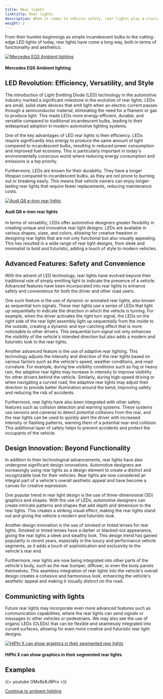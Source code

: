 ```yaml
---
title: Rear lights
linktitle: Rear lights
description: When it comes to vehicle safety, rear lights play a crucial role in ensuring that motorists can see and be seen on the road. Rear lights, also known as tail lights, are an essential component of a car's lighting system and have undergone significant technological advancements and design innovations over the years. 
weight: 2
---
```

<!-- markdownlint-disable MD033 -->
From their humble beginnings as simple incandescent bulbs to the cutting-edge LED lights of today, rear lights have come a long way, both in terms of functionality and aesthetics.

<figur>
    <a href="https://media.evkx.net/multimedia/technology/lights/rearlights/eqsrearlights.jpg">
    <img src="https://media.evkx.net/multimedia/technology/lights/rearlights/eqsrearlights_st.jpg" alt="Mercedes EQS Ambient lighting" title="Mercedes EQS Ambient lighting">
    </a>
    <figcaption><h4>Mercedes EQS Ambient lighting</h4></figcaption>
</figur>

## LED Revolution: Efficiency, Versatility, and Style

The introduction of Light Emitting Diode (LED) technology in the automotive industry marked a significant milestone in the evolution of rear lights. LEDs are small, solid-state devices that emit light when an electric current passes through a semiconductor material, eliminating the need for a filament or gas to produce light. This made LEDs more energy-efficient, durable, and versatile compared to traditional incandescent bulbs, leading to their widespread adoption in modern automotive lighting systems.

One of the key advantages of LED rear lights is their efficiency. LEDs require significantly less energy to produce the same amount of light compared to incandescent bulbs, resulting in reduced power consumption and improved fuel economy. This is particularly important in today's environmentally conscious world where reducing energy consumption and emissions is a top priority.

Furthermore, LEDs are known for their durability. They have a longer lifespan compared to incandescent bulbs, as they are not prone to burning out or breaking easily. This means that vehicle owners can enjoy longer-lasting rear lights that require fewer replacements, reducing maintenance costs.

<figur>
    <a href="https://media.evkx.net/multimedia/technology/lights/rearlights/audiq8etronrearlight.jpg">
    <img src="https://media.evkx.net/multimedia/technology/lights/rearlights/audiq8etronrearlight_st.jpg" alt="Audi Q8 e-tron rear lights" title="Audi Q8 e-tron rear lights">
    </a>
    <figcaption><h4>Audi Q8 e-tron rear lights</h4></figcaption>
</figur>

In terms of versatility, LEDs offer automotive designers greater flexibility in creating unique and innovative rear light designs. LEDs are available in various shapes, sizes, and colors, allowing for creative freedom in designing rear lights that are not only functional but also visually appealing. This has resulted in a wide range of rear light designs, from sleek and minimalist to bold and futuristic, adding a touch of style to modern vehicles.

## Advanced Features: Safety and Convenience

With the advent of LED technology, rear lights have evolved beyond their traditional role of simply emitting light to indicate the presence of a vehicle. Advanced features have been incorporated into rear lights to enhance safety and convenience for both the driver and other road users.

One such feature is the use of dynamic or animated rear lights, also known as sequential turn signals. These rear lights use a series of LEDs that light up sequentially to indicate the direction in which the vehicle is turning. For example, when the driver activates the right turn signal, the LEDs on the right side of the rear light assembly light up sequentially from the inside to the outside, creating a dynamic and eye-catching effect that is more noticeable to other drivers. This sequential turn signal not only enhances the visibility of the vehicle's intended direction but also adds a modern and futuristic look to the rear lights.

Another advanced feature is the use of adaptive rear lighting. This technology adjusts the intensity and direction of the rear lights based on various factors such as the vehicle's speed, weather conditions, and road curvature. For example, during low visibility conditions such as fog or heavy rain, the adaptive rear lights may increase in intensity to improve visibility for other drivers behind the vehicle. Similarly, during high-speed driving or when navigating a curved road, the adaptive rear lights may adjust their direction to provide better illumination around the bend, improving safety and reducing the risk of accidents.

Furthermore, rear lights have also been integrated with other safety features such as collision detection and warning systems. These systems use sensors and cameras to detect potential collisions from the rear, and the rear lights can be used to quickly alert the driver with increased intensity or flashing patterns, warning them of a potential rear-end collision. This additional layer of safety helps to prevent accidents and protect the occupants of the vehicle.

## Design Innovation: Beyond Functionality

In addition to their technological advancements, rear lights have also undergone significant design innovations. Automotive designers are increasingly using rear lights as a design element to create a distinct and recognizable look for their vehicles. Rear lights are now considered an integral part of a vehicle's overall aesthetic appeal and have become a canvas for creative expression.

One popular trend in rear light design is the use of three-dimensional (3D) graphics and shapes. With the use of LEDs, automotive designers can create intricate patterns and shapes that add depth and dimension to the rear lights. This creates a striking visual effect, making the rear lights stand out and giving the vehicle a modern and futuristic look.

Another design innovation is the use of smoked or tinted lenses for rear lights. Smoked or tinted lenses have a darker or blacked-out appearance, giving the rear lights a sleek and stealthy look. This design trend has gained popularity in recent years, especially in the luxury and performance vehicle segments, as it adds a touch of sophistication and exclusivity to the vehicle's rear end.

Furthermore, rear lights are now being integrated into other parts of the vehicle's body, such as the rear bumper, diffuser, or even the body panels themselves. This seamless integration of rear lights into the vehicle's overall design creates a cohesive and harmonious look, enhancing the vehicle's aesthetic appeal and making it visually distinct on the road.

## Communicting with lights 

Future rear lights may incorporate even more advanced features such as communication capabilities, where the rear lights can send signals or messages to other vehicles or pedestrians. We may also see the use of organic LEDs (OLEDs) that can be flexible and seamlessly integrated into curved surfaces, allowing for even more creative and futuristic rear light designs.

<figur>
    <a href="https://media.evkx.net/multimedia/technology/lights/rearlights/hiphixrearlights.jpg">
    <img src="https://media.evkx.net/multimedia/technology/lights/rearlights/hiphixrearlights_st.jpg" alt="HiPhi X can show graphics in their segmented rear lights" title="HiPhi X can show graphics in their segmented rear lights">
    </a>
    <figcaption><h4>HiPhi X can show graphics in their segmented rear lights</h4></figcaption>
</figur>


## Examples


{{< youtube OMx8x8J6Pro >}}


[Continue to ambient lighting](../ambientlighting/)